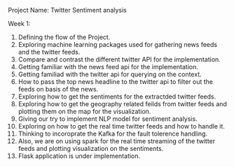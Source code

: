 Project Name: Twitter Sentiment analysis
  
  Week 1:
1. Defining the flow of the Project.
2. Exploring machine learning packages used for gathering news feeds and the twitter feeds.
3. Compare and contrast the different twitter API for the implementation.
4. Getting familiar with the news feed api for the implementation.
5. Getting familiad with the twitter api for querying on the context.
6. How to pass the top news headline to the twitter api to filter out the feeds on basis of the news.
7. Exploring how to get the sentiments for the extractded twitter feeds.
8. Exploring how to get the geography related feilds from twitter feeds and plotting them on the map for the visualization.
9. Giving our try to implement NLP model for sentiment analysis.
10. Exploring on how to get the real time twitter feeds and how to handle it.
11. Thinking to incoroprate the Kafka for the fault tolerence handling.
12. Also, we are on using spark for the real time streaming of the twitter feeds and plotting visualization on the sentiments.
13. Flask application is under implementation.
